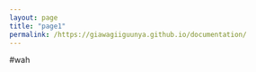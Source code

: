 ```yaml
---
layout: page
title: "page1"
permalink: /https://giawagiiguunya.github.io/documentation/
---
```


#wah

